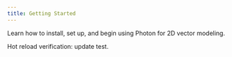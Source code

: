 ```yaml
---
title: Getting Started
---
```


Learn how to install, set up, and begin using Photon for 2D vector modeling.

Hot reload verification: update test.
